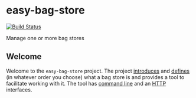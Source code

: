 easy-bag-store
==============
[![Build Status](https://travis-ci.org/DANS-KNAW/easy-bag-store.png?branch=master)](https://travis-ci.org/DANS-KNAW/easy-bag-store)

Manage one or more bag stores

Welcome
-------

Welcome to the `easy-bag-store` project. The project [introduces] and [defines] (in whatever order you
choose) what a bag store is and provides a tool to facilitate working with it. The tool has 
[command line] and an [HTTP] interfaces.


[introduces]: https://DANS-KNAW.github.io/tutorial.html
[defines]: https://DANS-KNAW.github.io/bag-store.html
[command line]: https://DANS-KNAW.github.io/easy-bag-store
[HTTP]: https://DANS-KNAW.github.io/api.html
